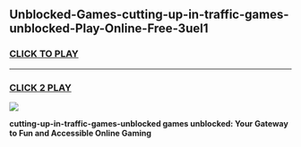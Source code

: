 
## Unblocked-Games-cutting-up-in-traffic-games-unblocked-Play-Online-Free-3uel1
<h3>
<a href="https://premium76.site?title=cutting-up-in-traffic-games-unblocked&ref=26A">CLICK TO PLAY</a></h3>
<hr>

<h3>
<a href="https://premium76.site?title=cutting-up-in-traffic-games-unblocked&ref=26A">CLICK 2 PLAY</a>
  
</h3>

<a href="https://premium76.site?title=cutting-up-in-traffic-games-unblocked&ref=26A"><img src="https://clearcache.store/games.png"></a>


**cutting-up-in-traffic-games-unblocked games unblocked: Your Gateway to Fun and Accessible Online Gaming**
